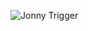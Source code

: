 ![Jonny Trigger](https://github.com/username/repo_name/blob/main/Assets/Screenshots/JonnyTrigger.png)
